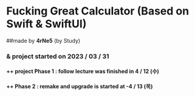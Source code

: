 #  **__Fucking__ Great Calculator** (Based on **__Swift & SwiftUI__**)
##made by __4rNe5__ (by Study)
### & project started on **2023 / 03 / 31**
#### ++ **project Phase 1 : follow lecture** was finished in __4 / 12 (수)__
#### ++ **Phase 2 : remake and upgrade** is started at __-4 / 13 (목)__
